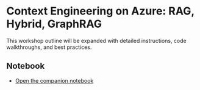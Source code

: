 # Context Engineering on Azure: RAG, Hybrid, GraphRAG

This workshop outline will be expanded with detailed instructions, code walkthroughs, and best practices.

## Notebook

- [Open the companion notebook](./02-context-engineering-on-azure-rag-hybrid-graphrag.ipynb)
